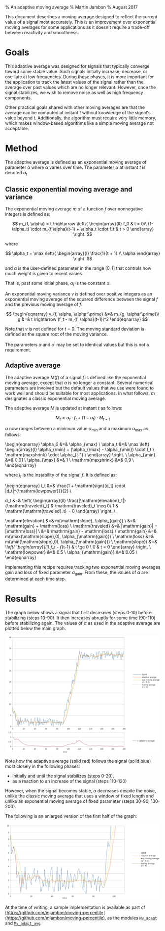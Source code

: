 % An adaptive moving average
% Martin Jambon
% August 2017

This document describes a moving average designed to reflect the
current value of a signal most accurately. This is an improvement over
exponential moving averages for some applications as it doesn't require
a trade-off between reactivity and smoothness.

<!-- toc -->

Goals
=====

This adaptive average was designed for signals that typically converge
toward some stable value. Such signals initially increase, decrease,
or oscillate at low frequencies.
During these phases, it is more important for the application
to track the latest values of the signal rather than the average over
past values which are no longer relevant. However, once the signal
stabilizes, we wish to remove noise as well as high frequency
components.

Other practical goals shared with other moving averages are that the
average can be computed at instant $t$ without knowledge of the
signal's value beyond $t$. Additionally, the algorithm must require
very little memory, which makes window-based algorithms like a simple
moving average not acceptable.

Method
======

The adaptive average is defined as an exponential moving average of
parameter $\alpha$ where $\alpha$ varies over time. The parameter
$\alpha$ at instant $t$ is denoted $\alpha_t$.

## Classic exponential moving average and variance

The exponential moving average $m$ of a function $f$ over
nonnegative integers is defined as:

$$
m_{f, \alpha} = t \rightarrow
\left\{
\begin{array}{ll}
  f_0                                  & t = 0\\
  (1-\alpha_t) \cdot m_{f,\alpha}(t-1) + \alpha_t \cdot f_t & t > 0
\end{array}
\right.
$$

where

$$
\alpha_t = \max
\left\{
\begin{array}{l}
  \frac{1}{t + 1} \\
  \alpha
\end{array}
\right.
$$

and $\alpha$ is the user-defined parameter in the range $[0, 1]$
that controls how much weight is given to recent values.

That is, past some initial phase, $\alpha_t$ is the constant $\alpha$.

An exponential moving variance $v$ is defined over positive integers
as an exponential moving average of the squared difference between the
signal $f$ and the previous moving average of $f$:

$$
\begin{eqnarray}
v_{f, \alpha, \alpha^\prime} &=& m_{g, \alpha^\prime}\\
g &=& t \rightarrow (f_t - m_{f, \alpha}(t-1))^2
\end{eqnarray}
$$

Note that $v$ is not defined for $t=0$. The moving standard deviation
is defined as the square root of the moving variance.

The parameters $\alpha$ and $\alpha^\prime$ may be set to identical values
but this is not a requirement.

## Adaptive average

The adaptive average $M(f)$ of a signal $f$ is defined like the
exponential moving average, except that $\alpha$ is no longer a
constant. Several numerical parameters are involved but the default
values that we use were found to work well and should be suitable for
most applications.
In what follows, $m$ designates a classic exponential moving
average.

The adaptive average $M$ is updated at instant $t$ as follows:

$$
M_t = \alpha_t \cdot f_t + (1-\alpha_t) \cdot M_{t-1}
$$

$\alpha$ now ranges between a minimum value $\alpha_{\min}$ and a
maximum $\alpha_{\max}$ as follows:

\begin{eqnarray}
\alpha_0 &=& \alpha_{\max} \\
\alpha_t &=&  \max
  \left\{
    \begin{array}{l}
      \alpha_{\min} + (\alpha_{\max} - \alpha_{\min}) \cdot I_t \\
      \mathrm{maxshrink} \cdot \alpha_{t-1} \\
    \end{array}
  \right.
\\
\alpha_{\min} &=& 0.01 \\
\alpha_{\max} &=& 1 \\
\mathrm{maxshrink} &=& 0.9 \\
\end{eqnarray}

where $I_t$ is the instability of the signal $f$. It is defined as:

\begin{eqnarray}
I_t &=& \frac{1 + \mathrm{sign}(d_t) \cdot |d_t|^{\mathrm{lowpower}}}{2} \\

d_t &=&
  \left\{
    \begin{array}{ll}
      \frac{|\mathrm{elevation}_t|}{\mathrm{traveled}_t}
        & \mathrm{traveled}_t \neq 0\\
      1
        & \mathrm{\mathrm{traveled}_t} = 0
    \end{array}
  \right.
\\

\mathrm{elevation} &=& m(\mathrm{slope}, \alpha_{gain}) \\
                   &=& \mathrm{gain} + \mathrm{loss} \\
\mathrm{traveled} &=& |\mathrm{gain}| + |\mathrm{loss}| \\
                  &=& \mathrm{gain} - \mathrm{loss} \\
\mathrm{gain} &=& m(\max(\mathrm{slope},0), \alpha_{\mathrm{gain}}) \\
\mathrm{loss} &=& m(\min(\mathrm{slope},0), \alpha_{\mathrm{gain}}) \\
\mathrm{slope}_t &=&
  \left\{
    \begin{array}{ll}
      f_t - f_{t-1} & t \ge 0 \\
      0             & t = 0
    \end{array}
  \right.
\\
\mathrm{lowpower} &=& 0.5 \\
\alpha_{\mathrm{gain}} &=& 0.05 \\
\end{eqnarray}

Implementing this recipe requires tracking two exponential moving
averages $\mathrm{gain}$ and $\mathrm{loss}$ of fixed parameter
$\alpha_{\mathrm{gain}}$. From these, the values of $\alpha$ are
determined at each time step.

Results
=======

The graph below shows a signal that first decreases (steps 0-10) before
stabilizing (steps 10-90). It then increases abruptly for some time
(90-110) before stabilizing again. The values of $\alpha$ as used in
the adaptive average are plotted below the main graph.

<a href="img/overview.png"
   title="Click to enlarge"><img
  src="img/overview.png"
  alt="Graph showing a signal
       and different types of moving averages" /></a>

Note how the adaptive average (solid red) follows the signal (solid
blue) most closely in the following phases:

* initially and until the signal stabilizes (steps 0-20),
* as a reaction to an increase of the signal (steps 110-120)

However, when the signal becomes stable, $\alpha$ decreases despite the
noise, unlike the classic moving average that uses a window of fixed
length and unlike an exponential moving average of fixed parameter
(steps 30-90, 130-200).

The following is an enlarged version of the first half of the graph:

<a href="img/zoom.png"
   title="Click to enlarge"><img
  src="img/zoom.png"
  alt="Graph showing a signal
       and different types of moving averages (zoomed in)" /></a>

At the time of writing, a sample implementation is available as part of
[https://github.com/mjambon/moving-percentile](https://github.com/mjambon/moving-percentile),
as the modules
[`Mv_adapt`](https://github.com/mjambon/moving-percentile/blob/master/mv_adapt.ml)
and
[`Mv_adapt_avg`](https://github.com/mjambon/moving-percentile/blob/master/mv_adapt_avg.mli).
